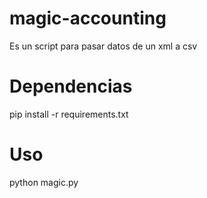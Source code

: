 # magic-accounting
Es un script para pasar datos de un xml a csv

# Dependencias 
pip install -r requirements.txt

# Uso
python magic.py
